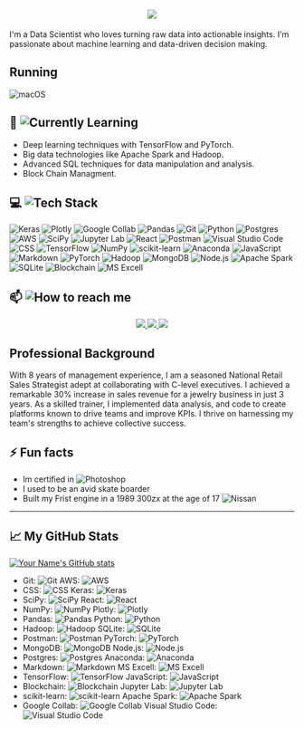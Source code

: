 
<h1 align="center">
    <img src="https://readme-typing-svg.herokuapp.com/?font=Righteous&size=25&center=true&vCenter=true&width=900&height=100&duration=4000&lines=Hi+There!+👋;+I'm+Nir+Taube!;" />
</h1>

I'm a Data Scientist who loves turning raw data into actionable insights. I'm passionate about machine learning and data-driven decision making.

## Running
![macOS](https://img.shields.io/badge/macOS-000000?style=for-the-badge&logo=apple&logoColor=white)

## 🌱 ![Currently Learning](https://img.shields.io/badge/Currently%20Learning-ff69b4?style=flat&logoColor=white&color=red)


- Deep learning techniques with TensorFlow and PyTorch.
- Big data technologies like Apache Spark and Hadoop.
- Advanced SQL techniques for data manipulation and analysis.
- Block Chain Managment.

## 💻 ![Tech Stack](https://img.shields.io/badge/Tech%20Stack-Languages%20-blue?style=flat&logoColor=white&color=007EC6)


![Keras](https://img.shields.io/badge/KERAS-%23D00000.svg?style=for-the-badge&logo=Keras&logoColor=white)
![Plotly](https://img.shields.io/badge/PLOTLY-%233F4F75.svg?style=for-the-badge&logo=plotly&logoColor=white)
![Google Collab](https://img.shields.io/badge/Google_Colab-ffa500.svg?style=for-the-badge&logo=Google-Colab&logoColor=white)
![Pandas](https://img.shields.io/badge/PANDAS-%23150458.svg?style=for-the-badge&logo=pandas&logoColor=white)
![Git](https://img.shields.io/badge/Git-F05032.svg?style=for-the-badge&logo=git&logoColor=white&color=FF6600)
![Python](https://img.shields.io/badge/PYTHON-3670A0?style=for-the-badge&logo=python&logoColor=ffdd54)
![Postgres](https://img.shields.io/badge/PostgreSQL-%23316192.svg?style=for-the-badge&logo=postgresql&logoColor=white)
![AWS](https://img.shields.io/badge/AMAZON_WEB_SERVICES-LAMBDA,LEX,SAGEMAKER,S3-%23FF9900.svg?style=for-the-badge&logo=amazon-aws&logoColor=white)
![SciPy](https://img.shields.io/badge/SCIPY-%230C55A5.svg?style=for-the-badge&logo=scipy&logoColor=%white)
![Jupyter Lab](https://img.shields.io/badge/Jupyter_Lab-FAA41A.svg?style=for-the-badge&logo=jupyter&logoColor=white&color=E5A24B)
![React](https://img.shields.io/badge/React-61DAFB.svg?style=for-the-badge&logo=react&logoColor=white&color=0A192F)
![Postman](https://img.shields.io/badge/POSTMAN-FF6C37?style=for-the-badge&logo=postman&logoColor=white)
![Visual Studio Code](https://img.shields.io/badge/VISUAL%20STUDIO%20CODE-%23007ACC.svg?style=for-the-badge&logo=visual-studio-code&logoColor=white)
![CSS](https://img.shields.io/badge/CSS-lightblue.svg?logo=css3&style=for-the-badge)
![TensorFlow](https://img.shields.io/badge/TENSORFLOW-%23FF6F00.svg?style=for-the-badge&logo=TensorFlow&logoColor=white)
![NumPy](https://img.shields.io/badge/NUMPY-%23013243.svg?style=for-the-badge&logo=numpy&logoColor=white)
![scikit-learn](https://img.shields.io/badge/SCIKIT--LEARN-%23F7931E.svg?style=for-the-badge&logo=scikit-learn&logoColor=white)
![Anaconda](https://img.shields.io/badge/ANACONDA-%2344A833.svg?style=for-the-badge&logo=anaconda&logoColor=white)
![JavaScript](https://img.shields.io/badge/JAVASCRIPT-%23323330.svg?style=for-the-badge&logo=javascript&logoColor=%23F7DF1E)
![Markdown](https://img.shields.io/badge/MARKDOWN-%23000000.svg?style=for-the-badge&logo=markdown&logoColor=white)
![PyTorch](https://img.shields.io/badge/PyTorch-EE4C2C?style=for-the-badge&logo=pytorch&logoColor=white)
![Hadoop](https://img.shields.io/badge/Hadoop-66CCFF?style=for-the-badge&logo=hadoop&logoColor=white)
![MongoDB](https://img.shields.io/badge/MongoDB-47A248?style=for-the-badge&logo=mongodb&logoColor=white)
![Node.js](https://img.shields.io/badge/Node.js-339933?style=for-the-badge&logo=node.js&logoColor=white)
![Apache Spark](https://img.shields.io/badge/Apache_Spark-E25A1C?style=for-the-badge&logo=apache-spark&logoColor=white)
![SQLite](https://img.shields.io/badge/SQLite-003B57?style=for-the-badge&logo=sqlite&logoColor=white)
![Blockchain](https://img.shields.io/badge/Blockchain-121D33?style=for-the-badge&logo=blockchain&logoColor=white)
![MS Excell](https://img.shields.io/badge/Excell-217346?style=for-the-badge&logo=microsoft-excel&logoColor=white)

## 📫 ![How to reach me](https://img.shields.io/badge/How%20to%20reach%20me-Contact%20Me-blue?style=flat&logoColor=white&color=blue)

<div align="center"> 
  <a href="mailto:nirt96@gmail.com">
    <img src="https://img.shields.io/badge/Gmail-333333?style=for-the-badge&logo=gmail&logoColor=red" />
  </a>
  <a href="https://linkedin.com/in/nir-taube" target="_blank">
    <img src="https://img.shields.io/badge/LinkedIn-0077B5?style=for-the-badge&logo=linkedin&logoColor=white" target="_blank" />
  </a>
  <a href="https://Nirtaube.github.io" target="_blank">
     <img src="https://img.shields.io/badge/Portfolio-FF5722?style=for-the-badge&logo=todoist&logoColor=white" target="_blank" /> <!-- sqlite, safari, google-chrome are other good icon options -->
  </a>
</div>

## Professional Background
With 8 years of management experience, I am a seasoned National Retail Sales Strategist adept at collaborating with C-level executives. I achieved a remarkable 30% increase in sales revenue for a jewelry business in just 3 years. As a skilled trainer, I implemented data analysis, and code to create platforms known to drive teams and improve KPIs. I thrive on harnessing my team's strengths to achieve collective success.

## ⚡ Fun facts

- Im certified in
![Photoshop](https://img.shields.io/badge/Photoshop-31A8FF?style=for-the-badge&logo=adobe-photoshop&logoColor=white)
- I used to be an avid skate boarder
- Built my Frist engine in a 1989 300zx at the age of 17
![Nissan](https://img.shields.io/badge/Nissan-C3002F?style=for-the-badge&logoColor=white)

---

## 📈 My GitHub Stats

[![Your Name's GitHub stats](https://github-readme-stats.vercel.app/api?username=Nirtaube)](https://github.com/Nirtaube/github-readme-stats)

- Git: ![Git](https://img.shields.io/badge/Git-F05032.svg?style=for-the-badge&logo=git&logoColor=white&color=FF6600)
  AWS: ![AWS](https://img.shields.io/badge/AMAZON_WEB_SERVICES-LAMBDA,LEX,SAGEMAKER,S3-%23FF9900.svg?style=for-the-badge&logo=amazon-aws&logoColor=white)
- CSS: ![CSS](https://img.shields.io/badge/CSS-lightblue.svg?logo=css3&style=for-the-badge)
  Keras: ![Keras](https://img.shields.io/badge/KERAS-%23D00000.svg?style=for-the-badge&logo=Keras&logoColor=white)
- SciPy: ![SciPy](https://img.shields.io/badge/SCIPY-%230C55A5.svg?style=for-the-badge&logo=scipy&logoColor=%white)
  React: ![React](https://img.shields.io/badge/React-61DAFB.svg?style=for-the-badge&logo=react&logoColor=white&color=0A192F)
- NumPy: ![NumPy](https://img.shields.io/badge/NUMPY-%23013243.svg?style=for-the-badge&logo=numpy&logoColor=white)
  Plotly: ![Plotly](https://img.shields.io/badge/PLOTLY-%233F4F75.svg?style=for-the-badge&logo=plotly&logoColor=white)
- Pandas: ![Pandas](https://img.shields.io/badge/PANDAS-%23150458.svg?style=for-the-badge&logo=pandas&logoColor=white)
  Python: ![Python](https://img.shields.io/badge/PYTHON-3670A0?style=for-the-badge&logo=python&logoColor=ffdd54)
- Hadoop: ![Hadoop](https://img.shields.io/badge/Hadoop-66CCFF?style=for-the-badge&logo=hadoop&logoColor=white)
  SQLite: ![SQLite](https://img.shields.io/badge/SQLite-003B57?style=for-the-badge&logo=sqlite&logoColor=white)
- Postman: ![Postman](https://img.shields.io/badge/POSTMAN-FF6C37?style=for-the-badge&logo=postman&logoColor=white)
  PyTorch: ![PyTorch](https://img.shields.io/badge/PyTorch-EE4C2C?style=for-the-badge&logo=pytorch&logoColor=white)
- MongoDB: ![MongoDB](https://img.shields.io/badge/MongoDB-47A248?style=for-the-badge&logo=mongodb&logoColor=white)
  Node.js: ![Node.js](https://img.shields.io/badge/Node.js-339933?style=for-the-badge&logo=node.js&logoColor=white)
- Postgres: ![Postgres](https://img.shields.io/badge/PostgreSQL-%23316192.svg?style=for-the-badge&logo=postgresql&logoColor=white)
  Anaconda: ![Anaconda](https://img.shields.io/badge/ANACONDA-%2344A833.svg?style=for-the-badge&logo=anaconda&logoColor=white)
- Markdown: ![Markdown](https://img.shields.io/badge/MARKDOWN-%23000000.svg?style=for-the-badge&logo=markdown&logoColor=white)
  MS Excell: ![MS Excell](https://img.shields.io/badge/Excell-217346?style=for-the-badge&logo=microsoft-excel&logoColor=white)
- TensorFlow: ![TensorFlow](https://img.shields.io/badge/TENSORFLOW-%23FF6F00.svg?style=for-the-badge&logo=TensorFlow&logoColor=white)
  JavaScript: ![JavaScript](https://img.shields.io/badge/JAVASCRIPT-%23323330.svg?style=for-the-badge&logo=javascript&logoColor=%23F7DF1E)
- Blockchain: ![Blockchain](https://img.shields.io/badge/Blockchain-121D33?style=for-the-badge&logo=blockchain&logoColor=white)
  Jupyter Lab: ![Jupyter Lab](https://img.shields.io/badge/Jupyter_Lab-FAA41A.svg?style=for-the-badge&logo=jupyter&logoColor=white&color=E5A24B)
- scikit-learn: ![scikit-learn](https://img.shields.io/badge/SCIKIT--LEARN-%23F7931E.svg?style=for-the-badge&logo=scikit-learn&logoColor=white)
  Apache Spark: ![Apache Spark](https://img.shields.io/badge/Apache_Spark-E25A1C?style=for-the-badge&logo=apache-spark&logoColor=white)
- Google Collab: ![Google Collab](https://img.shields.io/badge/Google_Colab-ffa500.svg?style=for-the-badge&logo=Google-Colab&logoColor=white)
  Visual Studio Code: ![Visual Studio Code](https://img.shields.io/badge/VISUAL%20STUDIO%20CODE-%23007ACC.svg?style=for-the-badge&logo=visual-studio-code&logoColor=white)

